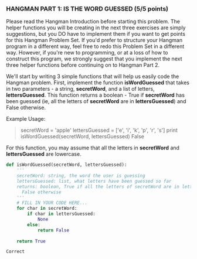 ### HANGMAN PART 1: IS THE WORD GUESSED  (5/5 points)

Please read the Hangman Introduction before starting this problem. The helper functions you will be creating in the next three exercises are simply suggestions, but you DO have to implement them if you want to get points for this Hangman Problem Set. If you'd prefer to structure your Hangman program in a different way, feel free to redo this Problem Set in a different way. However, if you're new to programming, or at a loss of how to construct this program, we strongly suggest that you implement the next three helper functions before continuing on to Hangman Part 2.

We'll start by writing 3 simple functions that will help us easily code the Hangman problem. First, implement the function **isWordGuessed** that takes in two parameters - a string, **secretWord**, and a list of letters, **lettersGuessed**. This function returns a boolean - True if **secretWord** has been guessed (ie, all the letters of **secretWord** are in **lettersGuessed**) and False otherwise.

Example Usage:

> secretWord = 'apple' 
> lettersGuessed = ['e', 'i', 'k', 'p', 'r', 's']
> print isWordGuessed(secretWord, lettersGuessed)
False

For this function, you may assume that all the letters in **secretWord** and **lettersGuessed** are lowercase.

```python
def isWordGuessed(secretWord, lettersGuessed):
    '''
    secretWord: string, the word the user is guessing
    lettersGuessed: list, what letters have been guessed so far
    returns: boolean, True if all the letters of secretWord are in lettersGuessed;
      False otherwise
    '''
    # FILL IN YOUR CODE HERE...
    for char in secretWord:
        if char in lettersGuessed:
            None
        else:
            return False
    
    return True

```

	Correct
	
	